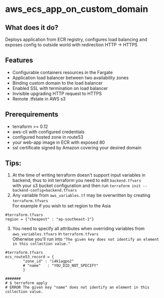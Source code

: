 # aws_ecs_app_on_custom_domain

## What does it do?
Deploys application from ECR registry, configures load balancing and exposes config to outside world with redirection HTTP -> HTTPS

## Features
- Configurable containers resources in the Fargate
- Application load balancer between two availability zones
- Binding custom domain to the load balancer
- Enabled SSL with termination on load balancer
- Invisible upgrading HTTP request to HTTPS
- Remote .tfstate in AWS s3

## Prerequirements
- terraform >= 0.12
- aws-cli with configured credentials
- configured hosted zone in route53
- your web-app image in ECR with exposed 80
- ssl certificate signed by Amazon covering your desired domain


## Tips:
1. At the time of writing terraform doesn't support input variables in backend, thus to init terraform you need to edit ```backend.tfvars``` <br> with your s3 bucket configuration and then run
```terraform init --backend-config=backend.tfvars```
2. Any variable from ```aws_variables.tf``` may be overwritten by creating ```terraform.tfvars``` <br>
For example if you wish to set region to the Asia
```
#terraform.tfvars
region = {"cheapest" : "ap-southeast-1"}
```

3. You need to specify all attributes when overriding variables from ```aws_variables.tfvars``` in ```terraform.tfvars``` <br> Otherwise you'll run into ```"The given key does not identify an element in this collection value."```

```
#terraform.tfvars
ecs_route53_record = { 
        "zone_id" : "i4k1agpo2"
        # "name"   : "YOU_DID_NOT_SPECIFY"
        }
        
#######
# $ terraform apply
# ERROR The given key "name" does not identify an element in this collection value.
```
